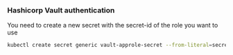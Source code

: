 ### Hashicorp Vault authentication

You need to create a new secret with the secret-id of the role you want to use

```bash
kubectl create secret generic vault-approle-secret --from-literal=secret-id=xxxxxx -n argocd
```